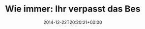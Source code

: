 ---
retweeted: false
source: <a href="http://mvilla.it/fenix" rel="nofollow">Fenix for Android</a>
entities:
  user_mentions: []
  urls: []
  symbols: []
  media:
  - expanded_url: https://twitter.com/bascht/status/547124504242421760/photo/1
    indices:
    - '35'
    - '57'
    url: http://t.co/Mgl80tVkZH
    media_url: http://pbs.twimg.com/media/B5fG1nWIQAA05UH.jpg
    id_str: '547124504145969152'
    id: '547124504145969152'
    media_url_https: https://pbs.twimg.com/media/B5fG1nWIQAA05UH.jpg
    sizes:
      large:
        w: '1798'
        h: '876'
        resize: fit
      thumb:
        w: '150'
        h: '150'
        resize: crop
      medium:
        w: '1200'
        h: '585'
        resize: fit
      small:
        w: '680'
        h: '331'
        resize: fit
    type: photo
    display_url: pic.twitter.com/Mgl80tVkZH
  hashtags: []
display_text_range:
- '0'
- '57'
favorite_count: '1'
id_str: '547124504242421760'
truncated: false
retweet_count: '1'
id: '547124504242421760'
possibly_sensitive: false
created_at: Mon Dec 22 20:20:21 +0000 2014
favorited: false
full_text: 'Wie immer: Ihr verpasst das Beste.'
lang: de
extended_entities:
  media:
  - expanded_url: https://twitter.com/bascht/status/547124504242421760/photo/1
    indices:
    - '35'
    - '57'
    url: http://t.co/Mgl80tVkZH
    media_url: http://pbs.twimg.com/media/B5fG1nWIQAA05UH.jpg
    id_str: '547124504145969152'
    id: '547124504145969152'
    media_url_https: https://pbs.twimg.com/media/B5fG1nWIQAA05UH.jpg
    sizes:
      large:
        w: '1798'
        h: '876'
        resize: fit
      thumb:
        w: '150'
        h: '150'
        resize: crop
      medium:
        w: '1200'
        h: '585'
        resize: fit
      small:
        w: '680'
        h: '331'
        resize: fit
    type: photo
    display_url: pic.twitter.com/Mgl80tVkZH
tags:
- pesos:twitter
date: '2014-12-22T20:20:21+00:00'
src: https://twitter.com/bascht/status/547124504242421760
original_url: https://twitter.com/bascht/status/547124504242421760
type: twitter_tweet
media_url: https://img.bascht.com/twitter/pbs.twimg.com/media/B5fG1nWIQAA05UH.jpg
text: 'Wie immer: Ihr verpasst das Beste.'
title: 'Wie immer: Ihr verpasst das Bes'

---